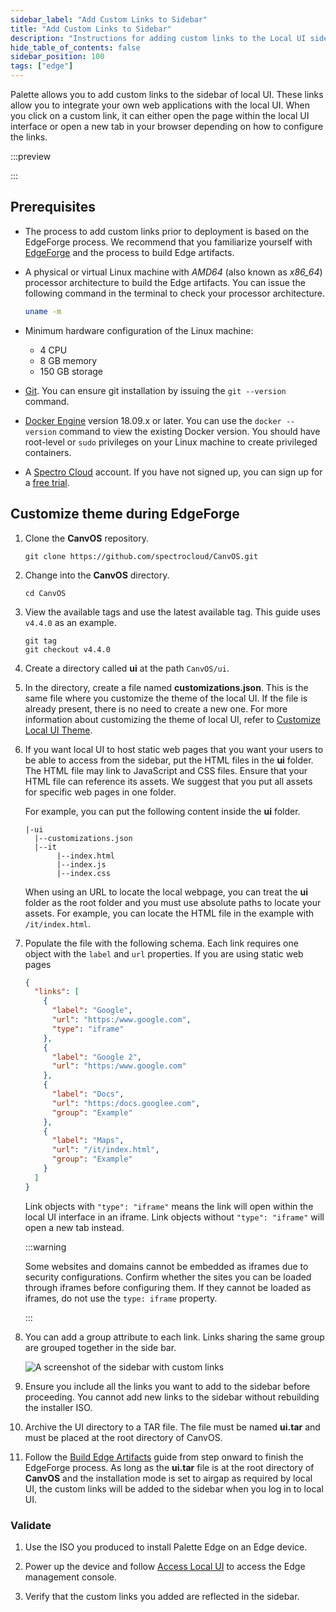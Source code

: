 ```yaml
---
sidebar_label: "Add Custom Links to Sidebar"
title: "Add Custom Links to Sidebar"
description: "Instructions for adding custom links to the Local UI side bar."
hide_table_of_contents: false
sidebar_position: 100
tags: ["edge"]
---
```


Palette allows you to add custom links to the sidebar of local UI. These links allow you to integrate your own web
applications with the local UI. When you click on a custom link, it can either open the page within the local UI
interface or open a new tab in your browser depending on how to configure the links.

:::preview

:::

## Prerequisites

- The process to add custom links prior to deployment is based on the EdgeForge process. We recommend that you
  familiarize yourself with [EdgeForge](../../edgeforge-workflow/edgeforge-workflow.md) and the process to build Edge
  artifacts.

- A physical or virtual Linux machine with _AMD64_ (also known as _x86_64_) processor architecture to build the Edge
  artifacts. You can issue the following command in the terminal to check your processor architecture.

  ```bash
  uname -m
  ```

- Minimum hardware configuration of the Linux machine:

  - 4 CPU
  - 8 GB memory
  - 150 GB storage

- [Git](https://git-scm.com/downloads). You can ensure git installation by issuing the `git --version` command.

- [Docker Engine](https://docs.docker.com/engine/install/) version 18.09.x or later. You can use the `docker --version`
  command to view the existing Docker version. You should have root-level or `sudo` privileges on your Linux machine to
  create privileged containers.

- A [Spectro Cloud](https://console.spectrocloud.com) account. If you have not signed up, you can sign up for a
  [free trial](https://www.spectrocloud.com/free-tier/).

## Customize theme during EdgeForge

1. Clone the **CanvOS** repository.

   ```shell
   git clone https://github.com/spectrocloud/CanvOS.git
   ```

2. Change into the **CanvOS** directory.

   ```shell
   cd CanvOS
   ```

3. View the available tags and use the latest available tag. This guide uses `v4.4.0` as an example.

   ```shell
   git tag
   git checkout v4.4.0
   ```

4. Create a directory called **ui** at the path `CanvOS/ui`.

5. In the directory, create a file named **customizations.json**. This is the same file where you customize the theme of
   the local UI. If the file is already present, there is no need to create a new one. For more information about
   customizing the theme of local UI, refer to [Customize Local UI Theme](./theming.md).

6. If you want local UI to host static web pages that you want your users to be able to access from the sidebar, put the
   HTML files in the **ui** folder. The HTML file may link to JavaScript and CSS files. Ensure that your HTML file can
   reference its assets. We suggest that you put all assets for specific web pages in one folder.

   For example, you can put the following content inside the **ui** folder.

   ```text
   |-ui
     |--customizations.json
     |--it
          |--index.html
          |--index.js
          |--index.css
   ```

   When using an URL to locate the local webpage, you can treat the **ui** folder as the root folder and you must use
   absolute paths to locate your assets. For example, you can locate the HTML file in the example with `/it/index.html`.

7. Populate the file with the following schema. Each link requires one object with the `label` and `url` properties. If
   you are using static web pages

   ```json
   {
     "links": [
       {
         "label": "Google",
         "url": "https:/www.google.com",
         "type": "iframe"
       },
       {
         "label": "Google 2",
         "url": "https:/www.google.com"
       },
       {
         "label": "Docs",
         "url": "https:/docs.googlee.com",
         "group": "Example"
       },
       {
         "label": "Maps",
         "url": "/it/index.html",
         "group": "Example"
       }
     ]
   }
   ```

   Link objects with `"type": "iframe"` means the link will open within the local UI interface in an iframe. Link
   objects without `"type": "iframe"` will open a new tab instead.

   :::warning

   Some websites and domains cannot be embedded as iframes due to security configurations. Confirm whether the sites you
   can be loaded through iframes before configuring them. If they cannot be loaded as iframes, do not use the
   `type: iframe` property.

   :::

8. You can add a group attribute to each link. Links sharing the same group are grouped together in the side bar.

   ![A screenshot of the sidebar with custom links](/clusters_edge_localui_custom-link-sidebar.webp)

9. Ensure you include all the links you want to add to the sidebar before proceeding. You cannot add new links to the
   sidebar without rebuilding the installer ISO.

10. Archive the UI directory to a TAR file. The file must be named **ui.tar** and must be placed at the root directory
    of CanvOS.

11. Follow the [Build Edge Artifacts](../../edgeforge-workflow/palette-canvos/palette-canvos.md) guide from step onward
    to finish the EdgeForge process. As long as the **ui.tar** file is at the root directory of **CanvOS** and the
    installation mode is set to airgap as required by local UI, the custom links will be added to the sidebar when you
    log in to local UI.

### Validate

1. Use the ISO you produced to install Palette Edge on an Edge device.

2. Power up the device and follow [Access Local UI](./access-console.md) to access the Edge management console.

3. Verify that the custom links you added are reflected in the sidebar.
